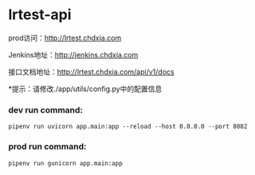 # lrtest-api

prod访问：http://lrtest.chdxia.com

Jenkins地址：http://jenkins.chdxia.com

接口文档地址：http://lrtest.chdxia.com/api/v1/docs

*提示：请修改./app/utils/config.py中的配置信息

### dev run command:

```shell
pipenv run uvicorn app.main:app --reload --host 0.0.0.0 --port 8082
```
### prod run command:
```shell
pipenv run gunicorn app.main:app
```